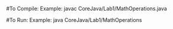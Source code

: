 #To Compile:
Example: javac CoreJava/Lab1/MathOperations.java

#To Run:
Example: java CoreJava/Lab1/MathOperations
